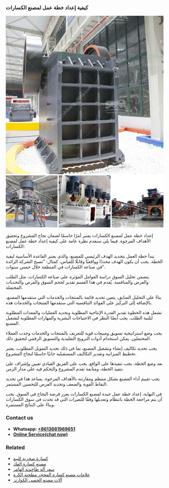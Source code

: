 <h3>كيفية إعداد خطة عمل لمصنع الكسارات</h3><img src='1701853320.jpg' alt=''><p>إعداد خطة عمل لمصنع الكسارات يعتبر أمرًا حاسمًا لضمان نجاح المشروع وتحقيق الأهداف المرجوة. فيما يلي سنقدم نظرة عامة على كيفية إعداد خطة عمل لمصنع الكسارات:</p><p>تبدأ خطة العمل بتحديد الهدف الرئيسي للمصنع، والذي يعتبر القاعدة الأساسية لبقية الخطة. يجب أن يكون الهدف محددًا وواقعيًا وقابلًا للقياس، كمثال: "تصبح الشركة الرائدة في صناعة الكسارات في المنطقة خلال خمس سنوات".</p><p>يتضمن تحليل السوق دراسة العوامل المؤثرة على صناعة الكسارات، مثل الطلب والعرض والمنافسة. يُقدم في هذا القسم تقدير لحجم السوق والفرص والتحديات المحتملة.</p><p>بناءً على التحليل السابق، يتعين تحديد قائمة بالمنتجات والخدمات التي ستقدمها المصنع، بالإضافة إلى التركيز على الفوائد التنافسية التي ستقدمها المنتجات والخدمات هذه.</p><p>تشمل هذه الخطوة تقدير القدرة الإنتاجية المطلوبة وتحديد العمليات والمعدات المطلوبة لتلبية الطلب. يجب أيضًا النظر في الاحتياجات البشرية والمهارات المطلوبة لتشغيل المصنع.</p><p>يجب وضع استراتيجية تسويق ومبيعات قوية للتعريف بالمنتجات والخدمات وجذب العملاء المحتملين. يمكن استخدام أدوات الترويج التقليدية والتسويق الرقمي لتحقيق ذلك.</p><p>يجب تحديد تكاليف إنشاء وتشغيل المصنع، بما في ذلك تحديد التمويل المطلوب. يعتبر تخطيط الميزانية وتقدير التكاليف المستقبلية جانبًا حاسمًا لنجاح المشروع.</p><p>بعد وضع الخطة، يجب تنفيذها على الواقع. يجب على الفريق القيادي تعيين وإشراف على تنفيذ الخطة، ومتابعة تقدم المشروع والتحكم فيه على مدار الزمن.</p><p>يجب تقييم أداء المصنع بشكل منتظم ومقارنته بالأهداف المرجوة. يساعد هذا في تحديد النقاط القوية والضعف وتحديد الفرص للتحسين المستمر.</p><p>في النهاية، إعداد خطة عمل جيدة لمصنع الكسارات يعزز فرصة النجاح في السوق. يجب أن يتم مراجعة الخطة بانتظام وتعديلها وفقًا للتغيرات التي قد تحدث في سوق الكسارات وبناءً على النتائج المستمرة.</p><h3>Contact us</h3><ul><li><strong>Whatsapp:&nbsp;<a href="https://wa.me/8613661969651">+8613661969651</a></strong></li><li><a href="https://swt.shibang-china.com/?git&amp;zhl&amp;كيفية إعداد خطة عمل لمصنع الكسارات"><strong>Online Service(chat now)</strong></a></li></ul><h3>Related</h3><ul><li><a href='كسارة صخرية للبيع.md'>كسارة صخرية للبيع</a></li><li><a href='مصنع كسارة الفك.md'>مصنع كسارة الفك</a></li><li><a href='سعر آلة طاحونة الهامر.md'>سعر آلة طاحونة الهامر</a></li><li><a href='علامات مصنع كسارة المحجر مطحنة الكرة.md'>علامات مصنع كسارة المحجر مطحنة الكرة</a></li><li><a href='آلات مصنع الحصى الكوارتز.md'>آلات مصنع الحصى الكوارتز</a></li></ul>